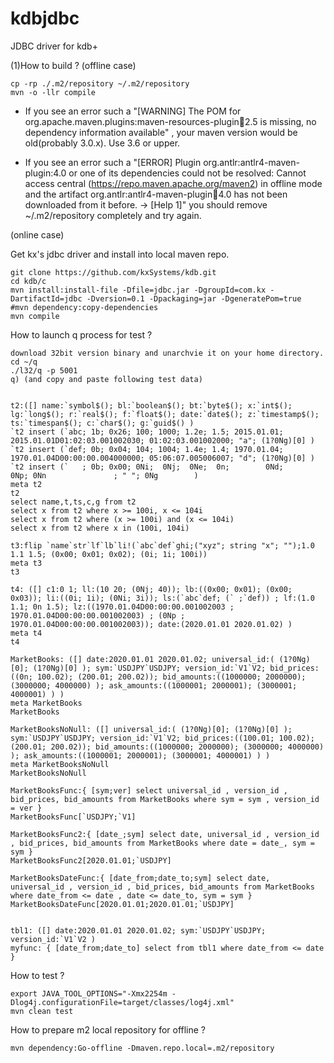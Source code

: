 # kdbjdbc
JDBC driver for kdb+

(1)How to build ?
(offline case)
```
cp -rp ./.m2/repository ~/.m2/repository
mvn -o -llr compile
```
- If you see an error such a "[WARNING] The POM for org.apache.maven.plugins:maven-resources-plugin:jar:2.5 is missing, no dependency information available" ,
your maven version would be old(probably 3.0.x). Use 3.6 or upper.

- If you see an error such a "[ERROR] Plugin org.antlr:antlr4-maven-plugin:4.0 or one of its dependencies could not be resolved: Cannot access central (https://repo.maven.apache.org/maven2) in offline mode and the artifact org.antlr:antlr4-maven-plugin:jar:4.0 has not been downloaded from it before. -> [Help 1]"
you should remove ~/.m2/repository completely and try again.


(online case)

Get kx's jdbc driver and install into local maven repo.
```
git clone https://github.com/kxSystems/kdb.git
cd kdb/c
mvn install:install-file -Dfile=jdbc.jar -DgroupId=com.kx -DartifactId=jdbc -Dversion=0.1 -Dpackaging=jar -DgeneratePom=true
#mvn dependency:copy-dependencies
mvn compile
```

How to launch q process for test ?
```
download 32bit version binary and unarchvie it on your home directory.
cd ~/q
./l32/q -p 5001
q) (and copy and paste following test data)


t2:([] name:`symbol$(); bl:`boolean$(); bt:`byte$(); x:`int$(); lg:`long$(); r:`real$(); f:`float$(); date:`date$(); z:`timestamp$(); ts:`timespan$(); c:`char$(); g:`guid$() )
`t2 insert (`abc; 1b; 0x26; 100; 1000; 1.2e; 1.5; 2015.01.01; 2015.01.01D01:02:03.001002030; 01:02:03.001002000; "a"; (1?0Ng)[0] )
`t2 insert (`def; 0b; 0x04; 104; 1004; 1.4e; 1.4; 1970.01.04; 1970.01.04D00:00:00.004000000; 05:06:07.005006007; "d"; (1?0Ng)[0] )
`t2 insert (`   ; 0b; 0x00; 0Ni;  0Nj;  0Ne;  0n;        0Nd;                           0Np; 0Nn               ; " "; 0Ng        )
meta t2
t2
select name,t,ts,c,g from t2
select x from t2 where x >= 100i, x <= 104i
select x from t2 where (x >= 100i) and (x <= 104i)
select x from t2 where x in (100i, 104i)

t3:flip `name`str`lf`lb`li!(`abc`def`ghi;("xyz"; string "x"; "");1.0 1.1 1.5; (0x00; 0x01; 0x02); (0i; 1i; 100i))
meta t3
t3

t4: ([] c1:0 1; ll:(10 20; (0Nj; 40)); lb:((0x00; 0x01); (0x00; 0x03)); li:((0i; 1i); (0Ni; 3i)); ls:(`abc`def; (` ;`def)) ; lf:(1.0 1.1; 0n 1.5); lz:((1970.01.04D00:00:00.001002003 ; 1970.01.04D00:00:00.001002003) ; (0Np ; 1970.01.04D00:00:00.001002003)); date:(2020.01.01 2020.01.02) )
meta t4
t4

MarketBooks: ([] date:2020.01.01 2020.01.02; universal_id:( (1?0Ng)[0]; (1?0Ng)[0] ); sym:`USDJPY`USDJPY; version_id:`V1`V2; bid_prices:((0n; 100.02); (200.01; 200.02)); bid_amounts:((1000000; 2000000); (3000000; 4000000) ); ask_amounts:((1000001; 2000001); (3000001; 4000001) ) )
meta MarketBooks
MarketBooks

MarketBooksNoNull: ([] universal_id:( (1?0Ng)[0]; (1?0Ng)[0] ); sym:`USDJPY`USDJPY; version_id:`V1`V2; bid_prices:((100.01; 100.02); (200.01; 200.02)); bid_amounts:((1000000; 2000000); (3000000; 4000000) ); ask_amounts:((1000001; 2000001); (3000001; 4000001) ) )
meta MarketBooksNoNull
MarketBooksNoNull

MarketBooksFunc:{ [sym;ver] select universal_id , version_id , bid_prices, bid_amounts from MarketBooks where sym = sym , version_id = ver }
MarketBooksFunc[`USDJPY;`V1]

MarketBooksFunc2:{ [date_;sym] select date, universal_id , version_id , bid_prices, bid_amounts from MarketBooks where date = date_, sym = sym }
MarketBooksFunc2[2020.01.01;`USDJPY]

MarketBooksDateFunc:{ [date_from;date_to;sym] select date, universal_id , version_id , bid_prices, bid_amounts from MarketBooks where date_from <= date , date <= date_to, sym = sym }
MarketBooksDateFunc[2020.01.01;2020.01.01;`USDJPY]


tbl1: ([] date:2020.01.01 2020.01.02; sym:`USDJPY`USDJPY; version_id:`V1`V2 )
myfunc: { [date_from;date_to] select from tbl1 where date_from <= date }

```

How to test ?
```
export JAVA_TOOL_OPTIONS="-Xmx2254m -Dlog4j.configurationFile=target/classes/log4j.xml"
mvn clean test
```

How to prepare m2 local repository for offline ?
```
mvn dependency:Go-offline -Dmaven.repo.local=.m2/repository
```
